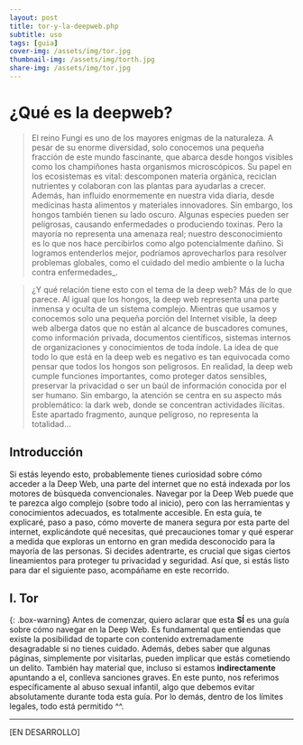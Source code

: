 ```yaml
---
layout: post
title: tor-y-la-deepweb.php
subtitle: uso
tags: [guia]
cover-img: /assets/img/tor.jpg
thumbnail-img: /assets/img/torth.jpg
share-img: /assets/img/tor.jpg
---
```


# ¿Qué es la deepweb?

> El reino Fungi es uno de los mayores enigmas de la naturaleza. A pesar de su enorme diversidad, solo conocemos una pequeña fracción de este mundo fascinante, que abarca desde hongos visibles como los champiñones hasta organismos microscópicos. Su papel en los ecosistemas es vital: descomponen materia orgánica, reciclan nutrientes y colaboran con las plantas para ayudarlas a crecer. Además, han influido enormemente en nuestra vida diaria, desde medicinas hasta alimentos y materiales innovadores. Sin embargo, los hongos también tienen su lado oscuro. Algunas especies pueden ser peligrosas, causando enfermedades o produciendo toxinas. Pero la mayoría no representa una amenaza real; nuestro desconocimiento es lo que nos hace percibirlos como algo potencialmente dañino. Si logramos entenderlos mejor, podríamos aprovecharlos para resolver problemas globales, como el cuidado del medio ambiente o la lucha contra enfermedades_.

> ¿Y qué relación tiene esto con el tema de la deep web? Más de lo que parece. Al igual que los hongos, la deep web representa una parte inmensa y oculta de un sistema complejo. Mientras que usamos y conocemos solo una pequeña porción del Internet visible, la deep web alberga datos que no están al alcance de buscadores comunes, como información privada, documentos científicos, sistemas internos de organizaciones y conocimientos de toda índole. La idea de que todo lo que está en la deep web es negativo es tan equivocada como pensar que todos los hongos son peligrosos. En realidad, la deep web cumple funciones importantes, como proteger datos sensibles, preservar la privacidad o ser un baúl de información conocida por el ser humano. Sin embargo, la atención se centra en su aspecto más problemático: la dark web, donde se concentran actividades ilícitas. Este apartado fragmento, aunque peligroso, no representa la totalidad...

## Introducción

Si estás leyendo esto, probablemente tienes curiosidad sobre cómo acceder a la Deep Web, una parte del internet que no está indexada por los motores de búsqueda convencionales. Navegar por la Deep Web puede que te parezca algo complejo (sobre todo al inicio), pero con las herramientas y conocimientos adecuados, es totalmente accesible. En esta guía, te explicaré, paso a paso, cómo moverte de manera segura por esta parte del internet, explicándote qué necesitas, qué precauciones tomar y qué esperar a medida que exploras un entorno en gran medida desconocido para la mayoría de las personas. Si decides adentrarte, es crucial que sigas ciertos lineamientos para proteger tu privacidad y seguridad. Así que, si estás listo para dar el siguiente paso, acompáñame en este recorrido.

## I. Tor

{: .box-warning}
Antes de comenzar, quiero aclarar que esta **SÍ** es una guía sobre cómo navegar en la Deep Web. Es fundamental que entiendas que existe la posibilidad de toparte con contenido extremadamente desagradable si no tienes cuidado. Además, debes saber que algunas páginas, simplemente por visitarlas, pueden implicar que estás cometiendo un delito. También hay material que, incluso si estamos **indirectamente** apuntando a el, conlleva sanciones graves. En este punto, nos referimos específicamente al abuso sexual infantil, algo que debemos evitar absolutamente durante toda esta guía. Por lo demás, dentro de los límites legales, todo está permitido ^^.

--------------------------

[EN DESARROLLO]
